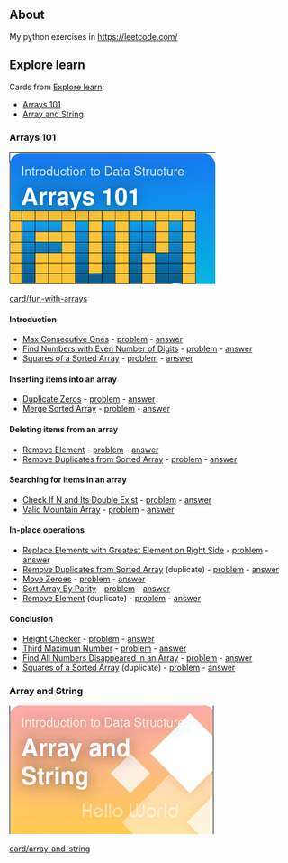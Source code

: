 ## About

My python exercises in https://leetcode.com/

## Explore learn

Cards from [Explore learn](https://leetcode.com/explore/learn/):

- [Arrays 101](#Arrays-101)
- [Array and String](#Array-and-String)

### Arrays 101

![card_Arrays101](.assets/card_Arrays101.png)

[card/fun-with-arrays](https://leetcode.com/explore/learn/card/fun-with-arrays/)

#### Introduction

- [Max Consecutive Ones](https://leetcode.com/explore/learn/card/fun-with-arrays/521/introduction/3238/) - [problem](https://leetcode.com/problems/max-consecutive-ones) - [answer](problems/test_max_consecutive_ones.py)
- [Find Numbers with Even Number of Digits](https://leetcode.com/explore/learn/card/fun-with-arrays/521/introduction/3237/) - [problem](https://leetcode.com/problems/find-numbers-with-even-number-of-digits) - [answer](problems/test_find_numbers_with_even_number_of_digits.py)
- [Squares of a Sorted Array](https://leetcode.com/explore/learn/card/fun-with-arrays/521/introduction/3240/) - [problem](https://leetcode.com/problems/squares-of-a-sorted-array) - [answer](problems/test_squares_of_a_sorted_array.py)

#### Inserting items into an array

- [Duplicate Zeros](https://leetcode.com/explore/learn/card/fun-with-arrays/525/inserting-items-into-an-array/3245/) - [problem](https://leetcode.com/problems/duplicate-zeros) - [answer](problems/test_duplicate_zeros.py)
- [Merge Sorted Array](https://leetcode.com/explore/learn/card/fun-with-arrays/525/inserting-items-into-an-array/3253/) - [problem](https://leetcode.com/problems/merge-sorted-array) - [answer](problems/test_merge_sorted_array.py)

#### Deleting items from an array

- [Remove Element](https://leetcode.com/explore/learn/card/fun-with-arrays/526/deleting-items-from-an-array/3247/) - [problem](https://leetcode.com/problems/remove-element) - [answer](problems/test_remove_element.py)
- [Remove Duplicates from Sorted Array](https://leetcode.com/explore/learn/card/fun-with-arrays/526/deleting-items-from-an-array/3248/) - [problem](https://leetcode.com/problems/remove-duplicates-from-sorted-array) - [answer](problems/test_remove_duplicates_from_sorted_array.py)

#### Searching for items in an array

- [Check If N and Its Double Exist](https://leetcode.com/explore/learn/card/fun-with-arrays/527/searching-for-items-in-an-array/3250/) - [problem](https://leetcode.com/problems/check-if-n-and-its-double-exist) - [answer](problems/test_check_if_n_and_its_double_exist.py)
- [Valid Mountain Array](https://leetcode.com/explore/learn/card/fun-with-arrays/527/searching-for-items-in-an-array/3251/) - [problem](https://leetcode.com/problems/valid-mountain-array) - [answer](problems/test_valid_mountain_array.py)

#### In-place operations

- [Replace Elements with Greatest Element on Right Side](https://leetcode.com/explore/learn/card/fun-with-arrays/511/in-place-operations/3259/) - [problem](https://leetcode.com/problems/replace-elements-with-greatest-element-on-right-side) - [answer](problems/test_replace_elements_with_greatest_element_on_right_side.py)
- [Remove Duplicates from Sorted Array](https://leetcode.com/explore/learn/card/fun-with-arrays/511/in-place-operations/3258/) (duplicate) - [problem](https://leetcode.com/problems/remove-duplicates-from-sorted-array) - [answer](problems/test_remove_duplicates_from_sorted_array.py)
- [Move Zeroes](https://leetcode.com/explore/learn/card/fun-with-arrays/511/in-place-operations/3157/) - [problem](https://leetcode.com/problems/move-zeroes) - [answer](problems/test_move_zeroes.py)
- [Sort Array By Parity](https://leetcode.com/explore/learn/card/fun-with-arrays/511/in-place-operations/3260/) - [problem](https://leetcode.com/problems/sort-array-by-parity) - [answer](problems/test_sort_array_by_parity.py)
- [Remove Element](https://leetcode.com/explore/learn/card/fun-with-arrays/511/in-place-operations/3575/) (duplicate) - [problem](https://leetcode.com/problems/remove-element) - [answer](problems/test_remove_element.py)

#### Conclusion

- [Height Checker](https://leetcode.com/explore/learn/card/fun-with-arrays/523/conclusion/3228/) - [problem](https://leetcode.com/problems/height-checker) - [answer](problems/test_height_checker.py)
- [Third Maximum Number](https://leetcode.com/explore/learn/card/fun-with-arrays/523/conclusion/3231/) - [problem](https://leetcode.com/problems/third-maximum-number) - [answer](problems/test_third_maximum_number.py)
- [Find All Numbers Disappeared in an Array](https://leetcode.com/explore/learn/card/fun-with-arrays/523/conclusion/3270/) - [problem](https://leetcode.com/problems/find-all-numbers-disappeared-in-an-array) - [answer](problems/test_find_all_numbers_disappeared_in_an_array.py)
- [Squares of a Sorted Array](https://leetcode.com/explore/learn/card/fun-with-arrays/523/conclusion/3574/) (duplicate) - [problem](https://leetcode.com/problems/squares-of-a-sorted-array) - [answer](problems/test_squares_of_a_sorted_array.py)

### Array and String

![card_array-and-string](.assets/card_array-and-string.png)

[card/array-and-string](https://leetcode.com/explore/learn/card/array-and-string/)
